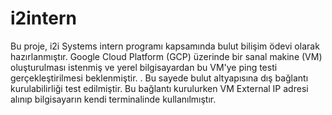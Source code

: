 # i2intern
Bu proje, i2i Systems  intern programı kapsamında bulut bilişim ödevi olarak hazırlanmıştır. Google Cloud Platform (GCP) üzerinde bir sanal makine (VM) oluşturulması istenmiş  ve yerel bilgisayardan bu VM'ye ping testi gerçekleştirilmesi beklenmiştir. . Bu sayede bulut altyapısına dış bağlantı kurulabilirliği test edilmiştir. Bu bağlantı kurulurken VM External IP adresi alınıp  bilgisayarın kendi terminalinde kullanılmıştır.
